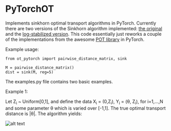 # PyTorchOT

Implements sinkhorn optimal transport algorithms in PyTorch. Currently there are two versions of the Sinkhorn algorithm implemented: [the original](https://arxiv.org/pdf/1306.0895.pdf) and the [log-stabilized version](https://arxiv.org/pdf/1610.06519.pdf). This code essentially just reworks a couple of the implementations from the awesome [POT library](https://github.com/rflamary/POT/) in PyTorch.

Example usage:
```
from ot_pytorch import pairwise_distance_matrix, sink

M = pairwise_distance_matrix()
dist = sink(M, reg=5)
```

The examples.py file contains two basic examples.

Example 1:

Let Z<sub>i</sub> ~ Uniform[0,1], and define the data X<sub>i</sub> = (0,Z<sub>i</sub>), Y<sub>i</sub> = (θ, Z<sub>i</sub>), for i=1,...,N and some parameter θ which is varied over [-1,1]. The true optimal transport distance is |θ|. The algorithm yields:

![alt text](https://github.com/rythei/PyTorchOT/blob/master/plots/uniform_example/uniform_example2.png)

